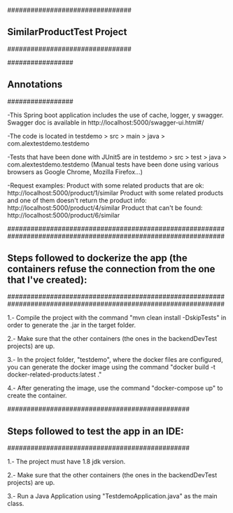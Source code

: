 
################################
## SimilarProductTest Project ##
################################

#################
## Annotations ##
#################

-This Spring boot application includes the use of cache, logger, y swagger. Swagger doc is available in http://localhost:5000/swagger-ui.html#/

-The code is located in testdemo > src > main > java > com.alextestdemo.testdemo

-Tests that have been done with JUnit5 are in testdemo > src > test > java > com.alextestdemo.testdemo
(Manual tests have been done using various browsers as Google Chrome, Mozilla Firefox...)

-Request examples: 
Product with some related products that are ok:
http://localhost:5000/product/1/similar
Product with some related products and one of them doesn't return the product info:
http://localhost:5000/product/4/similar
Product that can't be found:
http://localhost:5000/product/6/similar


################################################################################################################
## Steps followed to dockerize the app (the containers refuse the connection from the one that I've created): ##
################################################################################################################

1.- Compile the project with the command "mvn clean install -DskipTests" in order to generate the .jar in the target folder.

2.- Make sure that the other containers (the ones in the backendDevTest projects) are up.

3.- In the project folder, "testdemo", where the docker files are configured, you can generate the docker image using the command "docker build -t docker-related-products:latest ." 

4.- After generating the image, use the command "docker-compose up" to create the container.

###############################################
## Steps followed to test the app in an IDE: ##
###############################################

1.- The project must have 1.8 jdk version.

2.- Make sure that the other containers (the ones in the backendDevTest projects) are up.

3.- Run a Java Application using "TestdemoApplication.java" as the main class.

